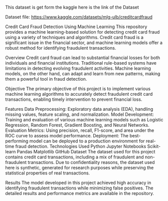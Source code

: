 This dataset is get form the kaggle 
here is the link of the Dataset 

Dataset file: https://www.kaggle.com/datasets/mlg-ulb/creditcardfraud

Credit Card Fraud Detection Using Machine Learning
This repository provides a machine learning-based solution for detecting credit card fraud using a variety of techniques and algorithms. Credit card fraud is a significant issue in the financial sector, and machine learning models offer a robust method for identifying fraudulent transactions.

Overview
Credit card fraud can lead to substantial financial losses for both individuals and financial institutions. Traditional rule-based systems have limitations in detecting evolving fraudulent activities. Machine learning models, on the other hand, can adapt and learn from new patterns, making them a powerful tool in fraud detection.

Objective
The primary objective of this project is to implement various machine learning algorithms to accurately detect fraudulent credit card transactions, enabling timely intervention to prevent financial loss.

Features
Data Preprocessing: Exploratory data analysis (EDA), handling missing values, feature scaling, and normalization.
Model Development: Training and evaluation of various machine learning models such as Logistic Regression, Random Forest, Gradient Boosting, and Neural Networks.
Evaluation Metrics: Using precision, recall, F1-score, and area under the ROC curve to assess model performance.
Deployment: The best-performing model can be deployed to a production environment for real-time fraud detection.
Technologies Used
Python
Jupyter Notebooks
Scikit-learn
Pandas
Matplotlib
GitHub
Dataset
The dataset used for this project contains credit card transactions, including a mix of fraudulent and non-fraudulent transactions. Due to confidentiality reasons, the dataset used here is synthetic, generated for research purposes while preserving the statistical properties of real transactions.

Results
The model developed in this project achieved high accuracy in identifying fraudulent transactions while minimizing false positives. The detailed results and performance metrics are available in the repository.
